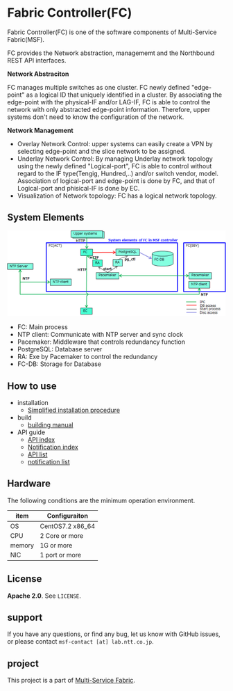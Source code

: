 # Fabric Controller(FC)

Fabric Controller(FC) is one of the software components of Multi-Service Fabric(MSF).

FC provides the Network abstraction, managememt and the Northbound REST API interfaces.

**Network Abstraciton**

FC manages multiple switches as one cluster. FC newly defined "edge-point" as a logical ID that uniquely identified in a cluster. By associating the edge-point with the physical-IF and/or LAG-IF, FC is able to control the network with only abstracted edge-point information. Therefore, upper systems don't need to know the configuration of the network.

**Network Management**
- Overlay Network Control: upper systems can easily create a VPN by selecting edge-point and the slice network to be assigned.
- Underlay Network Control: By managing Underlay network topology using the newly defined "Logical-port", FC is able to control without regard to  the IF type(Tengig, Hundred,..) and/or switch vendor, model. Association of logical-port and edge-point is done by FC, and that of Logical-port and phisical-IF is done by EC.
- Visualization of Network topology: FC has a logical network topology.

## System Elements

![system_elements_fc](doc/img/system_elements_fc.png)

- FC: Main process
- NTP client: Communicate with NTP server and sync clock
- Pacemaker: Middleware that controls redundancy function
- PostgreSQL: Database server
- RA: Exe by Pacemaker to control the redundancy
- FC-DB: Storage for Database

## How to use
- installation
    - [Simplified installation procedure](doc/fabric_controller_auto_installation_manual.md)
- build
    - [building manual](doc/fabric_controller_building_guide.md)
- API guide
    - [API index](API/controller_api_index.md)
    - [Notification index](API/notification/controller_api_notification_index.md)
    - [API list](API/controller_api.xlsx)
    - [notification list](API/notification/controller_api_notification.xlsx)



## Hardware
The following conditions are the minimum operation environment.

| item | Configuraiton |
| ---- | ---- |
| OS | CentOS7.2 x86_64 |
| CPU | 2 Core or more |
| memory | 1G or more |
| NIC | 1 port or more |

## License
**Apache 2.0**. See `LICENSE`.

## support
If you have any questions, or find any bug, let us know with GitHub issues, or please contact `msf-contact [at] lab.ntt.co.jp`.

## project
This project is a part of [Multi-Service Fabric](https://github.com/multi-service-fabric/).
